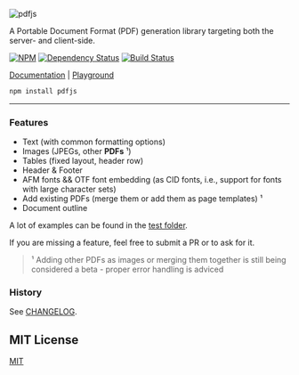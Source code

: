 ![pdfjs](https://cdn.rawgit.com/rkusa/pdfjs/2.x/logo.svg)

A Portable Document Format (PDF) generation library targeting both the server- and client-side.

[![NPM][npm]](https://npmjs.org/package/pdfjs)
[![Dependency Status][deps]](https://david-dm.org/rkusa/pdfjs)
[![Build Status][travis]](https://travis-ci.org/rkusa/pdfjs)

[Documentation](docs) | [Playground](http://pdfjs.rkusa.st/)

```bash
npm install pdfjs
```

----------------

### Features

- Text (with common formatting options)
- Images (JPEGs, other **PDFs** ¹)
- Tables (fixed layout, header row)
- Header & Footer
- AFM fonts && OTF font embedding (as CID fonts, i.e., support for fonts with large character sets)
- Add existing PDFs (merge them or add them as page templates) ¹
- Document outline

A lot of examples can be found in the [test folder](https://github.com/rkusa/pdfjs/tree/master/test/pdfs).

If you are missing a feature, feel free to submit a PR or to ask for it.

> ¹ Adding other PDFs as images or merging them together is still being considered a beta - proper error handling is adviced

### History

See [CHANGELOG](https://github.com/rkusa/pdfjs/blob/master/CHANGELOG.md).

## MIT License

[MIT](LICENSE)

[npm]: https://img.shields.io/npm/v/pdfjs.svg?style=flat-square
[deps]: https://img.shields.io/david/rkusa/pdfjs.svg?style=flat-square
[travis]: https://img.shields.io/travis/rkusa/pdfjs/master.svg?style=flat-square
